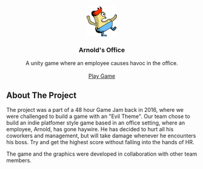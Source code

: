 <!-- PROJECT LOGO -->
<br />
<p align="center">
  <a ![LOGO](logo.png)>
       <img src="Assets/Player/Textures/aim.png" alt="Logo" width="80" height="80">
  </a>

  <h3 align="center">Arnold's Office</h3>

  <p align="center">
    A unity game where an employee causes havoc in the office.
    <br />
    <br />
    <a href="https://ShafinMohammad.github.io/Arnolds-Office/">Play Game</a>
  </p>
</p>

<!-- ABOUT THE PROJECT -->
## About The Project

The project was a part of a 48 hour Game Jam back in 2016, where we were challenged to build a game with an "Evil Theme". Our team chose to build an indie platfomer style game based in an office setting, where an employee, Arnold, has gone haywire. He has decided to hurt all his coworkers and management, but will take damage whenever he encounters his boss. Try and get the highest score without falling into the hands of HR.

The game and the graphics were developed in collaboration with other team members.
